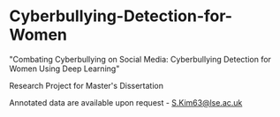 # Cyberbullying-Detection-for-Women
"Combating Cyberbullying on Social Media: Cyberbullying Detection for Women Using Deep Learning"

Research Project for Master's Dissertation

Annotated data are available upon request - S.Kim63@lse.ac.uk 
